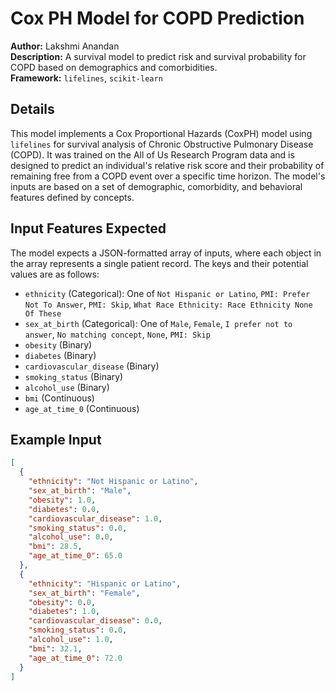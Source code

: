 # Cox PH Model for COPD Prediction

**Author:** Lakshmi Anandan  
**Description:** A survival model to predict risk and survival probability for COPD based on demographics and comorbidities.  
**Framework:** `lifelines`, `scikit-learn`  

## Details

This model implements a Cox Proportional Hazards (CoxPH) model using `lifelines` for survival analysis of Chronic Obstructive Pulmonary Disease (COPD). It was trained on the All of Us Research Program data and is designed to predict an individual's relative risk score and their probability of remaining free from a COPD event over a specific time horizon. The model's inputs are based on a set of demographic, comorbidity, and behavioral features defined by concepts.

## Input Features Expected

The model expects a JSON-formatted array of inputs, where each object in the array represents a single patient record. The keys and their potential values are as follows:

* `ethnicity` (Categorical): One of `Not Hispanic or Latino`, `PMI: Prefer Not To Answer`, `PMI: Skip`, `What Race Ethnicity: Race Ethnicity None Of These`
* `sex_at_birth` (Categorical): One of `Male`, `Female`, `I prefer not to answer`, `No matching concept`, `None`, `PMI: Skip`
* `obesity` (Binary)
* `diabetes` (Binary)
* `cardiovascular_disease` (Binary)
* `smoking_status` (Binary)
* `alcohol_use` (Binary)
* `bmi` (Continuous)
* `age_at_time_0` (Continuous)

## Example Input

```json
[
  {
    "ethnicity": "Not Hispanic or Latino",
    "sex_at_birth": "Male",
    "obesity": 1.0,
    "diabetes": 0.0,
    "cardiovascular_disease": 1.0,
    "smoking_status": 0.0,
    "alcohol_use": 0.0,
    "bmi": 28.5,
    "age_at_time_0": 65.0
  },
  {
    "ethnicity": "Hispanic or Latino",
    "sex_at_birth": "Female",
    "obesity": 0.0,
    "diabetes": 1.0,
    "cardiovascular_disease": 0.0,
    "smoking_status": 0.0,
    "alcohol_use": 1.0,
    "bmi": 32.1,
    "age_at_time_0": 72.0
  }
]